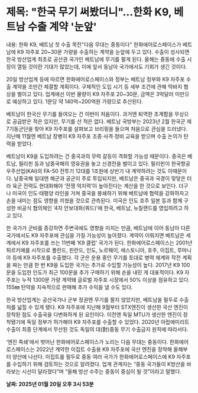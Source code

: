 # **제목: "한국 무기 써봤더니"…한화 K9, 베트남 수출 계약 '눈앞'**

  내용: 한화 K9, 베트남 첫 수출 목전"다음 무대는 중동이다"
한화에어로스페이스가 베트남에 K9 자주포 20~30문 가량을 수출하는 계약을 눈앞에 두고 있다. 
수출이 성사되면 한국 방산업계 최초로 공산권 국가인 베트남에 무기를 팔게 된다. 
올해는 중동에 수출 시장이 열릴 것이란 기대가 많았는데, 이에 앞서 동남아 국가에서도 기회가 생긴 것이다.

20일 방산업계 등에 따르면 한화에어로스페이스와 정부는 베트남 정부와 K9 자주포 수출 계약을 조만간 체결할 계획이다. 
구체적인 도입 시기 등 세부 조건에 관해 막바지 협상을 벌이고 있다. 
업계에선 이번 물량이 K9 자주포 20~30문, 금액은 3억달러 미만으로 예상하고 있다. 
1문당 약 140억~200억원 가량으로 추산된다. 

베트남이 한국산 무기를 들여오는 건 이번이 처음이다. 
과거엔 퇴역한 초계함을 무상으로 공급받은 적은 있지만, 무기를 산 적은 없다. 
베트남 국방부는 2023년 2월 한국군 제7기동군단을 찾아 K9 자주포를 살펴보고 브리핑을 들으며 처음으로 관심을 드러냈다. 
지난해 11월엔 베트남 장병이 K9 자주포 조종·사격·정비 교육을 받으며 수출 논의가 탄력을 받았다. 

베트남이 K9을 도입하려는 건 중국과의 무력 갈등이 격화할 가능성 때문이다. 
중국은 베트남, 필리핀 등과 남중국해의 영유권을 놓고 신경전을 벌이고 있다. 
필리핀이 한국항공우주산업(KAI)의 FA-50 전투기 12대를 1조원에 상반기 내 계약하려는 것도 이때문이다. 
남중국해 일대엔 해군과 공군이 주로 투입되지만, 베트남은 중국과 국경이 맞닿은 터라 육군 전력도 현대화해야 ‘전쟁 억지력’이 높아진다는 계산을 한 것으로 보인다. 
더구나 미국이 인도·태평양 라인을 거쳐 중국을 봉쇄하기 위해 베트남에 협력을 강화하자고 손을 내미는 점도 영향을 끼쳤을 것으로 관측된다. 
미국은 인도 호주 일본 등과 함께 구성한 비공식 협의체인 ‘4자 안보대화(쿼드)’에 한국, 베트남, 뉴질랜드를 영입하려고 하고 있다. 

한 국가가 군비를 증강하면 주변국에도 영향을 미치는 만큼, 베트남에 이어 동남아 다른 국가에서도 K9 자주포에 관심을 가질 가능성이 높아졌다. 
계약이 이뤄지면 베트남은 세계에서 K9 자주포를 쓰는 11번째 ‘K9 클럽’ 국가가 된다. 
한화에어로스페이스는 2001년 튀르키예를 시작으로 폴란드, 핀란드, 인도, 노르웨이, 에스토니아, 호주, 이집트, 루마니아 등에 K9 자주포를 수출했다. 
각 군은 운용 중인 무기를 토대로 병력 체계와 작전 계획을 짜는 만큼 한 번 K9을 도입한 국가는 추가로 수입할 가능성이 높다. 
2017년 K9 100문을 도입한 인도가 최근 100문을 추가 구매하기 위해 손을 내민 게 대표적이다. 
K9 자주포는 누적 1300문 가량 계약돼 글로벌 자주포 시장에서 50% 이상을 점유하고 있다. 
155㎜ 탄약을 지속적으로 판매해 추가 수익을 낼 수도 있다.

한국 방산업계는 공산국가나 군부 정권엔 무기를 팔지 않았지만, 베트남을 필두로 수출처를 넓힐 수 있게 됐다. 
K9 자주포에 지난해 9월부터 STX엔진이 생산한 국산 엔진이 장착된 점도 수출국을 다변화하게 된 요인이다. 
이전엔 독일 MTU가 생산한 엔진이 장착됐기에 독일 정부가 허가해야 K9 자주포를 수출할 수 있었다. 
2020년 아랍에미리트 수출이 최종 단계에서 무산된 것도 독일의 대(對)중동 무기 수출금지 원칙에 따라서다. 

‘엔진 족쇄’에서 벗어난 한화에어로스페이스가 노리는 다음 무대는 중동이다. 
한화에어로스페이스는 2022년 계약한 이집트 수출용 K9 자주포에 국산 엔진을 장착해 올해부터 양산에 나선다. 
이집트를 필두로 중동 여러 국가가 한화에어로스페이스에 K9 자주포를 수입하기 위해 검토하는 것으로 알려졌다. 
업계 관계자는 “중동 국가들이 K방산을 바라보는 시선이 달라졌다”며 “올해 방산 수주는 중동이 중심이 될 것”이라고 말했다.

  **날짜: 2025년 01월 20일 오후 3시 53분**